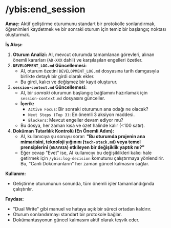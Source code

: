# /ybis:end_session

**Amaç:** Aktif geliştirme oturumunu standart bir protokolle sonlandırmak, öğrenimleri kaydetmek ve bir sonraki oturum için temiz bir başlangıç noktası oluşturmak.

**İş Akışı:**

1.  **Oturum Analizi:** AI, mevcut oturumda tamamlanan görevleri, alınan önemli kararları (`AD-XXX` dahil) ve karşılaşılan engelleri özetler.
2.  **`DEVELOPMENT_LOG.md` Güncellemesi:**
    *   AI, oturum özetini `DEVELOPMENT_LOG.md` dosyasına tarih damgasıyla birlikte detaylı bir girdi olarak ekler.
    *   Bu girdi, kalıcı ve değişmez bir kayıt oluşturur.
3.  **`session-context.md` Güncellemesi:**
    *   AI, bir *sonraki* oturumun başlangıç bağlamını hazırlamak için `session-context.md` dosyasını günceller.
    *   **İçerik:**
        *   `Active Focus`: Bir sonraki oturumun ana odağı ne olacak?
        *   `Next Steps (Top 3)`: En önemli 3 aksiyon maddesi.
        *   `Blockers`: Mevcut engeller devam ediyor mu?
    *   Bu dosya, her zaman kısa ve özet halinde kalır (<100 satır).
4.  **Doküman Tutarlılık Kontrolü (En Önemli Adım):**
    *   AI, kullanıcıya şu soruyu sorar: **"Bu oturumda projenin ana mimarisini, teknoloji yığınını (`tech-stack.md`) veya temel prensiplerini (`ANAYASA`) etkileyen bir değişiklik yaptık mı?"**
    *   Eğer cevap "Evet" ise, AI kullanıcıyı bu değişiklikleri kalıcı hale getirmek için `/ybis:log-decision` komutunu çalıştırmaya yönlendirir. Bu, "Canlı Dokümanların" her zaman güncel kalmasını sağlar.

**Kullanım:**
- Geliştirme oturumunun sonunda, tüm önemli işler tamamlandığında çalıştırılır.

**Faydası:**
- "Dual Write" gibi manuel ve hataya açık bir süreci ortadan kaldırır.
- Oturum sonlandırmayı standart bir protokole bağlar.
- Dokümantasyonun güncel kalmasını aktif olarak teşvik eder.
